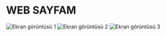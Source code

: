 # WEB SAYFAM
![Ekran görüntüsü 1](https://user-images.githubusercontent.com/115412210/196050464-e006a7b7-478c-4e80-afbb-cabf9d4253b3.png)
![Ekran görüntüsü 2](https://user-images.githubusercontent.com/115412210/196050466-4c764485-ed63-4ad3-9eef-bf3433d1ad29.png)
![Ekran görüntüsü 3](https://user-images.githubusercontent.com/115412210/196050468-6cfcd53f-18a9-431e-a037-2605cc2fcb59.png)
